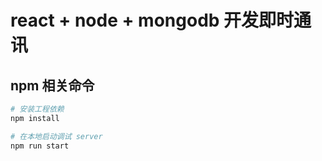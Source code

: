 # react + node + mongodb 开发即时通讯

## npm 相关命令

``` bash
# 安装工程依赖
npm install

# 在本地启动调试 server
npm run start

```